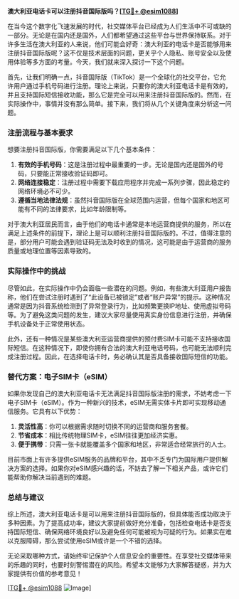 **澳大利亚电话卡可以注册抖音国际版吗？[[TG💪+ @esim1088](https://t.me/s/esim1088)]**

在当今这个数字化飞速发展的时代，社交媒体平台已经成为人们生活中不可或缺的一部分。无论是在国内还是国外，人们都希望通过这些平台与世界保持联系。对于许多生活在澳大利亚的人来说，他们可能会好奇：澳大利亚的电话卡是否能够用来注册抖音国际版呢？这不仅是技术层面的问题，更关乎个人隐私、账号安全以及使用体验等多方面的考量。今天，我们就来深入探讨一下这个问题。

首先，让我们明确一点，抖音国际版（TikTok）是一个全球化的社交平台，它允许用户通过手机号码进行注册。理论上来说，只要你的澳大利亚电话卡是有效的，并且支持国际短信接收功能，那么它是完全可以用来注册抖音国际版的。然而，在实际操作中，事情并没有那么简单。接下来，我们将从几个关键角度来分析这一问题。

### 注册流程与基本要求

想要注册抖音国际版，你需要满足以下几个基本条件：
1. **有效的手机号码**：这是注册过程中最重要的一步。无论是国内还是国外的号码，只要能正常接收验证码即可。
2. **网络连接稳定**：注册过程中需要下载应用程序并完成一系列步骤，因此稳定的网络环境必不可少。
3. **遵循当地法律法规**：虽然抖音国际版在全球范围内运营，但每个国家和地区可能有不同的法律要求，比如年龄限制等。

对于澳大利亚居民而言，由于他们的电话卡通常是本地运营商提供的服务，所以在满足上述条件的前提下，理论上是可以顺利注册抖音国际版的。不过，值得注意的是，部分用户可能会遇到验证码无法及时收到的情况，这可能是由于运营商的服务质量或地理位置等因素导致的。

### 实际操作中的挑战

尽管如此，在实际操作中仍会面临一些潜在的问题。例如，有些澳大利亚用户报告称，他们在尝试注册时遇到了“此设备已被锁定”或者“账户异常”的提示。这种情况通常是因为抖音系统检测到了异常登录行为，比如频繁更换IP地址、使用虚拟号码等。为了避免这类问题的发生，建议大家尽量使用真实身份信息进行注册，并确保手机设备处于正常使用状态。

此外，还有一种情况是某些澳大利亚运营商提供的预付费SIM卡可能不支持接收国际短信。在这种情况下，即使你拥有合法的澳大利亚电话号码，也可能无法顺利完成注册过程。因此，在选择电话卡时，务必确认其是否具备接收国际短信的功能。

### 替代方案：电子SIM卡（eSIM）

如果你发现自己的澳大利亚电话卡无法满足抖音国际版注册的需求，不妨考虑一下电子SIM卡（eSIM）。作为一种新兴的技术，eSIM无需实体卡片即可实现移动通信服务。它具有以下优势：

1. **灵活性高**：你可以根据需求随时切换不同的运营商和服务套餐。
2. **节省成本**：相比传统物理SIM卡，eSIM往往更加经济实惠。
3. **便于携带**：只需一张卡就能覆盖多个国家和地区，非常适合经常旅行的人士。

目前市面上有许多提供eSIM服务的品牌和平台，其中不乏专门为国际用户提供解决方案的选择。如果你对eSIM感兴趣的话，不妨去了解一下相关产品，或许它们能帮助你解决当前遇到的难题。

### 总结与建议

综上所述，澳大利亚电话卡是可以用来注册抖音国际版的，但具体能否成功取决于多种因素。为了提高成功率，建议大家提前做好充分准备，包括检查电话卡是否支持国际短信、确保网络环境良好以及避免任何可能被视为可疑的行为。如果实在难以克服障碍，那么尝试使用eSIM或许是一个不错的选择。

无论采取哪种方式，请始终牢记保护个人信息安全的重要性。在享受社交媒体带来的乐趣的同时，也要时刻警惕潜在的风险。希望本文能够为大家解答疑惑，并为大家提供有价值的参考意见！

[[TG💪+ @esim1088](https://t.me/s/esim1088) ![Image](https://i.postimg.cc/4NQfJmqS/Snipaste-2025-05-13-00-14-12.png)]